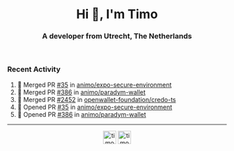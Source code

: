 <h1 align="center">Hi 👋, I'm Timo</h1>
<h3 align="center">A developer from Utrecht, The Netherlands</h3>
<br/>
<!-- https://github.com/rahuldkjain/github-profile-readme-generator --!>

<!--  <p align="left"><img src="https://github-readme-stats.vercel.app/api?username=timoglastra&show_icons=true&count_private=true&" alt="timoglastra" /></p> --!>

<!--
Github language stats
<p align="left"><img src="https://github-readme-stats.vercel.app/api/top-langs/?username=timoglastra&layout=compact" alt="timoglastra" /><p>
-->

<!-- Codestats language stats -->
<!-- <p align="left"><img src="https://codestats-readme.vercel.app/api/top-langs/?username=timoglastra&layout=compact&language_count=12" alt="timoglastra" /><p>    --!>
  
<h3>Recent Activity</h3>

<!--START_SECTION:activity-->
1. 🎉 Merged PR [#35](https://github.com/animo/expo-secure-environment/pull/35) in [animo/expo-secure-environment](https://github.com/animo/expo-secure-environment)
2. 🎉 Merged PR [#386](https://github.com/animo/paradym-wallet/pull/386) in [animo/paradym-wallet](https://github.com/animo/paradym-wallet)
3. 🎉 Merged PR [#2452](https://github.com/openwallet-foundation/credo-ts/pull/2452) in [openwallet-foundation/credo-ts](https://github.com/openwallet-foundation/credo-ts)
4. 💪 Opened PR [#35](https://github.com/animo/expo-secure-environment/pull/35) in [animo/expo-secure-environment](https://github.com/animo/expo-secure-environment)
5. 💪 Opened PR [#386](https://github.com/animo/paradym-wallet/pull/386) in [animo/paradym-wallet](https://github.com/animo/paradym-wallet)
<!--END_SECTION:activity-->

---

<p align="center">
<a href="https://twitter.com/timoglastra" target="blank"><img align="center" src="https://cdn.jsdelivr.net/npm/simple-icons@3.0.1/icons/twitter.svg" alt="timoglastra" height="30" width="30" /></a>
<a href="https://linkedin.com/in/timoglastra" target="blank"><img align="center" src="https://cdn.jsdelivr.net/npm/simple-icons@3.0.1/icons/linkedin.svg" alt="timoglastra" height="30" width="30" /></a>
</p>



